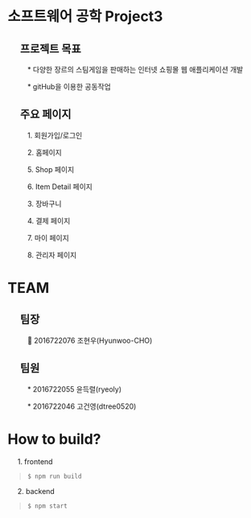 소프트웨어 공학 Project3
===
&nbsp;&nbsp;&nbsp;&nbsp;&nbsp;프로젝트 목표
---
&nbsp;&nbsp;&nbsp;&nbsp;&nbsp;&nbsp;&nbsp;&nbsp;&nbsp;&nbsp;* 다양한 장르의 스팀게임을 판매하는 인터넷 쇼핑몰 웹 애플리케이션 개발

&nbsp;&nbsp;&nbsp;&nbsp;&nbsp;&nbsp;&nbsp;&nbsp;&nbsp;&nbsp;* gitHub을 이용한 공동작업


&nbsp;&nbsp;&nbsp;&nbsp;&nbsp;주요 페이지
---
&nbsp;&nbsp;&nbsp;&nbsp;&nbsp;&nbsp;&nbsp;&nbsp;&nbsp;&nbsp;1. 회원가입/로그인

&nbsp;&nbsp;&nbsp;&nbsp;&nbsp;&nbsp;&nbsp;&nbsp;&nbsp;&nbsp;2. 홈페이지

&nbsp;&nbsp;&nbsp;&nbsp;&nbsp;&nbsp;&nbsp;&nbsp;&nbsp;&nbsp;5. Shop 페이지

&nbsp;&nbsp;&nbsp;&nbsp;&nbsp;&nbsp;&nbsp;&nbsp;&nbsp;&nbsp;6. Item Detail 페이지

&nbsp;&nbsp;&nbsp;&nbsp;&nbsp;&nbsp;&nbsp;&nbsp;&nbsp;&nbsp;3. 장바구니

&nbsp;&nbsp;&nbsp;&nbsp;&nbsp;&nbsp;&nbsp;&nbsp;&nbsp;&nbsp;4. 결제 페이지

&nbsp;&nbsp;&nbsp;&nbsp;&nbsp;&nbsp;&nbsp;&nbsp;&nbsp;&nbsp;7. 마이 페이지

&nbsp;&nbsp;&nbsp;&nbsp;&nbsp;&nbsp;&nbsp;&nbsp;&nbsp;&nbsp;8. 관리자 페이지

TEAM
===
&nbsp;&nbsp;&nbsp;&nbsp;&nbsp;팀장
---
&nbsp;&nbsp;&nbsp;&nbsp;&nbsp;&nbsp;&nbsp;&nbsp;&nbsp;&nbsp;👑 2016722076 조현우(Hyunwoo-CHO)

&nbsp;&nbsp;&nbsp;&nbsp;&nbsp;팀원
---
&nbsp;&nbsp;&nbsp;&nbsp;&nbsp;&nbsp;&nbsp;&nbsp;&nbsp;&nbsp;* 2016722055 윤득렬(ryeoly)

&nbsp;&nbsp;&nbsp;&nbsp;&nbsp;&nbsp;&nbsp;&nbsp;&nbsp;&nbsp;* 2016722046 고건영(dtree0520)



How to build?
===

&nbsp;&nbsp;&nbsp;&nbsp;&nbsp;1. frontend

> ```
> $ npm run build
> ```

&nbsp;&nbsp;&nbsp;&nbsp;&nbsp;2. backend
> ```
> $ npm start
> ```
